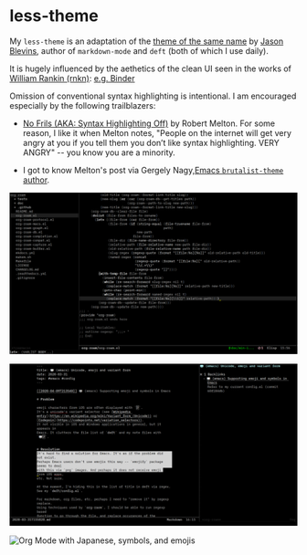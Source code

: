 # less-theme

My `less-theme` is an adaptation of the [theme of the same name](https://jblevins.org/projects/emacs-color-themes/) by [Jason Blevins](https://jblevins.org/projects/emacs-color-themes/), author of `markdown-mode` and `deft` (both of which I use daily).

It is hugely influenced by the aethetics of the clean UI seen in the works of [William Rankin (rnkn)](https://github.com/rnkn): [e.g. Binder](https://github.com/rnkn/binder)

Omission of conventional syntax highlighting is intentional. I am encouraged especially by the following trailblazers:

- [No Frils (AKA: Syntax Highlighting
Off)](https://www.robertmelton.com/posts/syntax-highlighting-off/) by Robert Melton. For some reason, I like it when Melton notes, "People on the internet will get very angry at you if you tell them you don’t like syntax highlighting. VERY ANGRY" -- you know you are a minority. 

- I got to know Melton's post via Gergely Nagy,[Emacs `brutalist-theme` author](https://asylum.madhouse-project.org/blog/2018/09/06/the-brutalist-path/).

![Elisp Major Mode and Treemacs showing the project directory](./images/READMEelisp+treemacs.png)

![Md-Roam (markdown adaptation of Org-Roam)](./images/READMEmd-roam.png)

![Org Mode with Japanese, symbols, and emojis](.images/READMEorg.png)
